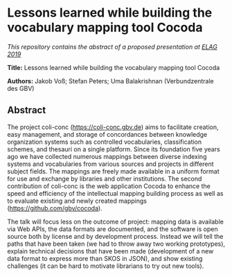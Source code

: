 # Lessons learned while building the vocabulary mapping tool Cocoda

*This repository contains the abstract of a proposed presentation at [ELAG 2019]*

[ELAG 2019]: https://www.elag2019.de/

**Title:** Lessons learned while building the vocabulary mapping tool Cocoda

**Authors:** Jakob Voß; Stefan Peters; Uma Balakrishnan (Verbundzentrale des GBV)

## Abstract

The project coli-conc (<https://coli-conc.gbv.de>) aims to facilitate creation,
easy management, and storage of concordances between knowledge organization
systems such as controlled vocabularies, classification schemes, and thesauri
on a single platform. Since its foundation five years ago we have collected
numerous mappings between diverse indexing systems and vocabularies from
various sources and projects in different subject fields. The mappings are
freely made available in a uniform format for use and exchange by libraries and
other institutions. The second contribution of coli-conc is the web application
Cocoda to enhance the speed and efficiency of the intellectual mapping building
process as well as to evaluate existing and newly created mappings
(<https://github.com/gbv/cocoda>). 

The talk will focus less on the outcome of project: mapping data is available
via Web APIs, the data formats are documented, and the software is open source
both by license and by development process. Instead we will tell the paths that
have been taken (we had to throw away two working prototypes), explain
technical decisions that have been made (development of a new data format to
express more than SKOS in JSON), and show existing challenges (it can be hard
to motivate librarians to try out new tools).
